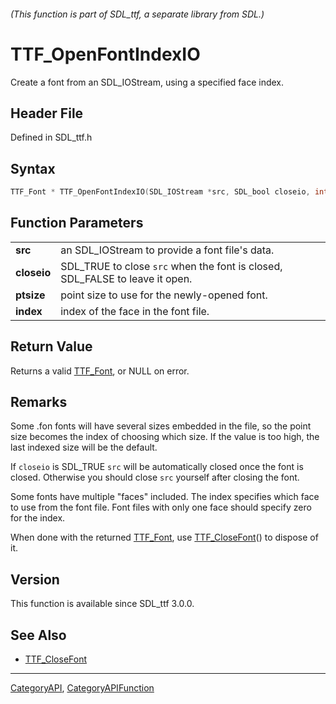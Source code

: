 ###### (This function is part of SDL_ttf, a separate library from SDL.)
# TTF_OpenFontIndexIO

Create a font from an SDL_IOStream, using a specified face index.

## Header File

Defined in SDL_ttf.h

## Syntax

```c
TTF_Font * TTF_OpenFontIndexIO(SDL_IOStream *src, SDL_bool closeio, int ptsize, long index);

```

## Function Parameters

|                 |                                                                              |
| --------------- | ---------------------------------------------------------------------------- |
| **src**         | an SDL_IOStream to provide a font file's data.                               |
| **closeio**     | SDL_TRUE to close `src` when the font is closed, SDL_FALSE to leave it open. |
| **ptsize**      | point size to use for the newly-opened font.                                 |
| **index**       | index of the face in the font file.                                          |

## Return Value

Returns a valid [TTF_Font](TTF_Font), or NULL on error.

## Remarks

Some .fon fonts will have several sizes embedded in the file, so the point
size becomes the index of choosing which size. If the value is too high,
the last indexed size will be the default.

If `closeio` is SDL_TRUE `src` will be automatically closed once the font
is closed. Otherwise you should close `src` yourself after closing the
font.

Some fonts have multiple "faces" included. The index specifies which face
to use from the font file. Font files with only one face should specify
zero for the index.

When done with the returned [TTF_Font](TTF_Font), use
[TTF_CloseFont](TTF_CloseFont)() to dispose of it.

## Version

This function is available since SDL_ttf 3.0.0.

## See Also

* [TTF_CloseFont](TTF_CloseFont)

----
[CategoryAPI](CategoryAPI), [CategoryAPIFunction](CategoryAPIFunction)


